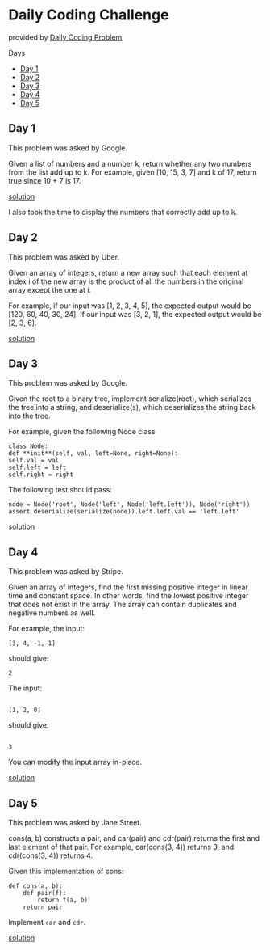 # Daily Coding Challenge

provided by [Daily Coding Problem](https://www.dailycodingproblem.com/)

Days

- [Day 1](#day1)
- [Day 2](#day2)
- [Day 3](#day3)
- [Day 4](#day4)
- [Day 5](#day5)

<a name="day1"></a>

## Day 1

This problem was asked by Google.

Given a list of numbers and a number k, return whether any two numbers from the list add up to k.
For example, given [10, 15, 3, 7] and k of 17, return true since 10 + 7 is 17.

[solution](https://github.com/Jbenav200/daily-coding-challenge/blob/master/Day%201/challenge1.py)

I also took the time to display the numbers that correctly add up to k.

<a name="day2"></a>

## Day 2

This problem was asked by Uber.

Given an array of integers, return a new array such that each element at index i of the new array is the product of all the numbers in the original array except the one at i.

For example, if our input was [1, 2, 3, 4, 5], the expected output would be [120, 60, 40, 30, 24]. If our input was [3, 2, 1], the expected output would be [2, 3, 6].

[solution](https://github.com/Jbenav200/daily-coding-challenge/blob/master/Day%202/challenge2.py)

<a name="day3"></a>

## Day 3

This problem was asked by Google.

Given the root to a binary tree, implement serialize(root), which serializes the tree into a string, and deserialize(s), which deserializes the string back into the tree.

For example, given the following Node class

```
class Node:
def **init**(self, val, left=None, right=None):
self.val = val
self.left = left
self.right = right
```

The following test should pass:

```
node = Node('root', Node('left', Node('left.left')), Node('right'))
assert deserialize(serialize(node)).left.left.val == 'left.left'
```

[solution](https://github.com/Jbenav200/daily-coding-challenge/blob/master/Day%203/challenge3.py)

<a name="day4"></a>

## Day 4

This problem was asked by Stripe.

Given an array of integers, find the first missing positive integer in linear time and constant space. In other words, find the lowest positive integer that does not exist in the array. The array can contain duplicates and negative numbers as well.

For example, the input:

```
[3, 4, -1, 1]

```

should give:

```
2

```

The input:

```

[1, 2, 0]

```

should give:

```

3

```

You can modify the input array in-place.

[solution](https://github.com/Jbenav200/daily-coding-challenge/blob/master/Day%204/challenge4.py)

<a name="day5"></a>

## Day 5

This problem was asked by Jane Street.

cons(a, b) constructs a pair, and car(pair) and cdr(pair) returns the first and last element of that pair. For example, car(cons(3, 4)) returns 3, and cdr(cons(3, 4)) returns 4.

Given this implementation of cons:

```
def cons(a, b):
    def pair(f):
        return f(a, b)
    return pair
```

Implement `car` and `cdr`.

[solution](https://github.com/Jbenav200/daily-coding-challenge/blob/master/Day%205/challenge5.py)
